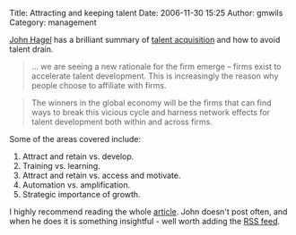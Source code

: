 Title: Attracting and keeping talent
Date: 2006-11-30 15:25
Author: gmwils
Category: management

[John Hagel][] has a brilliant summary of [talent acquisition][] and how
to avoid talent drain.

> ... we are seeing a new rationale for the firm emerge – firms exist to
> accelerate talent development. This is increasingly the reason why
> people choose to affiliate with firms.

> The winners in the global economy will be the firms that can find ways
> to break this vicious cycle and harness network effects for talent
> development both within and across firms.

Some of the areas covered include:

1.  Attract and retain vs. develop.
2.  Training vs. learning.
3.  Attract and retain vs. access and motivate.
4.  Automation vs. amplification.
5.  Strategic importance of growth.

I highly recommend reading the whole [article][talent acquisition]. John
doesn't post often, and when he does it is something insightful - well
worth adding the [RSS feed][].

  [John Hagel]: http://edgeperspectives.typepad.com/edge_perspectives/
  [talent acquisition]: http://edgeperspectives.typepad.com/edge_perspectives/2006/11/attracting_tale.html
  [RSS feed]: http://edgeperspectives.typepad.com/edge_perspectives/atom.xml
